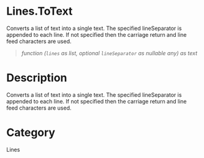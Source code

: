 # Lines.ToText
Converts a list of text into a single text.  The specified lineSeparator is appended to each line.  If not specified then the carriage return and line feed characters are used.
> _function (<code>lines</code> as list, optional <code>lineSeparator</code> as nullable any) as text_

# Description 
Converts a list of text into a single text.  The specified lineSeparator is appended to each line.  If not specified then the carriage return and line feed characters are used.
# Category 
Lines
